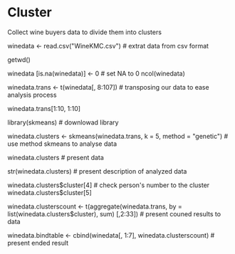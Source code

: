 # Cluster
Collect wine buyers data to divide them into clusters

winedata <- read.csv("WineKMC.csv") # extrat data from csv format

getwd()

winedata [is.na(winedata)] <- 0 # set NA to 0
ncol(winedata)

winedata.trans <- t(winedata[, 8:107]) # transposing our data to ease analysis process

winedata.trans[1:10, 1:10]

library(skmeans) # downlowad library 

winedata.clusters <- skmeans(winedata.trans, k = 5, method = "genetic") # use method skmeans to analyse data

winedata.clusters # present data 

str(winedata.clusters) # present description of analyzed data 


winedata.clusters$cluster[4] # check person's number to the cluster 
winedata.clusters$cluster[5]

winedata.clusterscount <- t(aggregate(winedata.trans, 
           by = list(winedata.clusters$cluster), sum) [,2:33]) # present couned results to data 

winedata.bindtable <- cbind(winedata[, 1:7], winedata.clusterscount) # present ended result 

